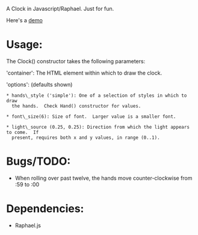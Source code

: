A Clock in Javascript/Raphael.  Just for fun.

Here's a [demo](http://borkabrak.org/clock)

Usage:
======
The Clock() constructor takes the following parameters:

  'container': The HTML element within which to draw the clock.

  'options': (defaults shown)

    * hands\_style ('simple'): One of a selection of styles in which to draw
      the hands.  Check Hand() constructor for values.

    * font\_size(6): Size of font.  Larger value is a smaller font.

    * light\_source (0.25, 0.25): Direction from which the light appears to come.  If
      present, requires both x and y values, in range (0..1).

Bugs/TODO:
==============================================================================

* When rolling over past twelve, the hands move counter-clockwise from :59 to
  :00

Dependencies:
==============================================================================

* Raphael.js

